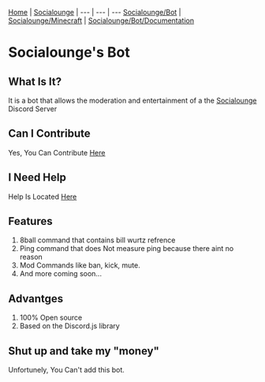 [Home](/) | [Socialounge](/socialounge) | 
--- | --- | ---
[Socialounge/Bot](/socialounge/bot) | [Socialounge/Minecraft](/socialounge/minecraft) | [Socialounge/Bot/Documentation](/socialounge/bot/documentation)

# Socialounge's Bot

## What Is It?
It is a bot that allows the moderation and entertainment of a the [Socialounge](/socialounge) Discord Server

## Can I Contribute
Yes, You Can Contribute [Here](https://www.github.com/diligamer/socialounge-bot-repo)

## I Need Help
Help Is Located [Here](https://www.github.com/diligamer/socialounge-bot-repo/wiki)

## Features
1. 8ball command that contains bill wurtz refrence
2. Ping command that does Not measure ping because there aint no reason
3. Mod Commands like ban, kick, mute.
4. And more coming soon...

## Advantges
1. 100% Open source
2. Based on the Discord.js library

## Shut up and take my "money"
Unfortunely, You Can't add this bot.
